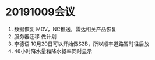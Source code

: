 # 20191009会议

1. 数据恢复  MDV，NC推送，雷达相关产品恢复 
2. 服务器迁移 做计划
3. 李德语 10月20日可以开始做S2B，所以顺丰道路暂时往后放
4. 48小时降水量和降水概率同时显示 
